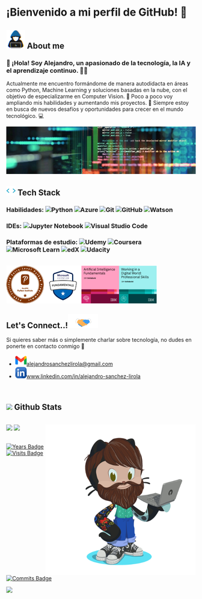 # ¡Bienvenido a mi perfil de GitHub! 🐙

## <picture><img src ="assets/about_me.gif" width = 50px></picture> **About me**

### 👋 ¡Hola! Soy Alejandro, un apasionado de la tecnología, la IA y el aprendizaje continuo. 👨‍💻

Actualmente me encuentro formándome de manera autodidacta en áreas como Python, Machine Learning y soluciones basadas en la nube, con el objetivo de especializarme en Computer Vision. 🎯 Poco a poco voy ampliando mis habilidades y aumentando mis proyectos. 🚀 Siempre estoy en busca de nuevos desafíos y oportunidades para crecer en el mundo tecnológico. 💻 

![image](https://raw.githubusercontent.com/asanlir/asanlir/main/assets/1699565272303.jpg)


## <img src="assets/skills.gif" width ="25"><b> Tech Stack</b>

### Habilidades: ![Python](https://img.shields.io/badge/python-3670A0?style=plastic&logo=python&logoColor=ffdd54) ![Azure](https://img.shields.io/badge/azure-%230072C6.svg?style=plastic&logo=microsoftazure&logoColor=white) ![Git](https://img.shields.io/badge/git-%23F05033.svg?style=plastic&logo=git&logoColor=white) ![GitHub](https://img.shields.io/badge/github-%23121011.svg?style=plastic&logo=github&logoColor=white) ![Watson](https://img.shields.io/badge/watson-%23334cff.svg?style=plastic&logoColor=white) 

### IDEs: ![Jupyter Notebook](https://img.shields.io/badge/jupyter-%23FA0F00.svg?style=plastic&logo=jupyter&logoColor=white) ![Visual Studio Code](https://img.shields.io/badge/Visual%20Studio%20Code-0078d7.svg?style=plastic&logo=visual-studio-code&logoColor=white)

### Plataformas de estudio: ![Udemy](https://img.shields.io/badge/Udemy-A435F0?style=plastic&logo=Udemy&logoColor=white) ![Coursera](https://img.shields.io/badge/Coursera-%230056D2.svg?style=plastic&logo=Coursera&logoColor=white) ![Microsoft Learn](https://img.shields.io/badge/Microsoft_Learn-258ffa?style=plastic&logo=microsoft&logoColor=white) ![edX](https://img.shields.io/badge/edX-%2302262B.svg?style=plastic&logo=edX&logoColor=white) ![Udacity](https://img.shields.io/badge/Udacity-grey?style=plastic&logo=udacity&logoColor=15B8E6)

<br>

<img align="left" width="100" height="100" src="https://raw.githubusercontent.com/asanlir/asanlir/main/assets/badges/PCEP.png">
<img align="left" width="100" height="100" src="https://raw.githubusercontent.com/asanlir/asanlir/main/assets/badges/Azure%20AI%20Fundamentals.png">
<img align="left" width="100" height="100" src="assets/badges/Artificial Intelligence Fundamentals.png">
<img align="left" width="100" height="100" src="assets/badges/Working in a Digital World - Professional Skills.png">

<br>

<br><br><br><br>

## <b> Let's Connect..!</b><img src="assets/handshake.gif" width ="80">

Si quieres saber más o simplemente charlar sobre tecnología, no dudes en ponerte en contacto conmigo 💬
- <a href="mailto:alejandrosanchezlirola@gmail.com"><img src="assets/gmail.png" width="30" height="30">alejandrosanchezlirola@gmail.com</a>
- <a href="https://www.linkedin.com/in/alejandro-sanchez-lirola/"><img src="assets/linkedin.png" width="30" height="30"></a>www.linkedin.com/in/alejandro-sanchez-lirola

<br>

## <img src="https://media.giphy.com/media/iY8CRBdQXODJSCERIr/giphy.gif" width="35"><b> Github Stats </b>
<br>

<img align="right" width="400" height="400" src="https://raw.githubusercontent.com/asanlir/asanlir/main/assets/octocat/octocat-moving.gif">

<div>
   <img src="https://github-readme-stats.vercel.app/api/top-langs?username=asanlir&show_icons=true&locale=en&layout=compact&line_height=20&title_color=7A7ADB&icon_color=2234AE&text_color=D3D3D3&bg_color=0,000000,130F40">
   <img src="https://github-readme-stats.vercel.app/api?username=asanlir&include_all_commits=true&count_private=true&show_icons=true&line_height=20&title_color=7A7ADB&icon_color=2234AE&text_color=D3D3D3&bg_color=0,000000,130F40">
</div>

<br>[![Years Badge](https://badges.pufler.dev/years/asanlir?style=plastic&color=white)](https://badges.pufler.dev) [![Visits Badge](https://badges.pufler.dev/visits/asanlir/asanlir?style=plastic&color=white)](https://badges.pufler.dev) [![Commits Badge](https://badges.pufler.dev/commits/monthly/asanlir?style=social&logo=git)](https://badges.pufler.dev)

<img src="https://user-images.githubusercontent.com/73097560/115834477-dbab4500-a447-11eb-908a-139a6edaec5c.gif"><br><br>

